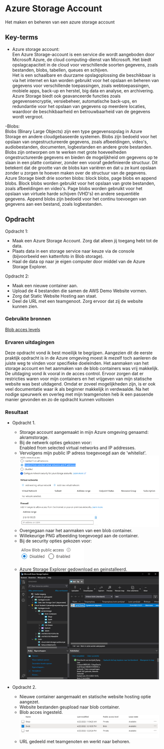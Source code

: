 # Azure Storage Account
Het maken en beheren van een azure storage account

## Key-terms
- Azure storage account:  
Een Azure Storage-account is een service die wordt aangeboden door Microsoft Azure, de cloud computing-dienst van Microsoft. Het biedt opslagcapaciteit in de cloud voor verschillende soorten gegevens, zoals bestanden, blobs, tabellen, queues en schijven.  
Het is een schaalbare en duurzame opslagoplossing die beschikbaar is via het internet en kan worden gebruikt voor het opslaan en beheren van gegevens voor verschillende toepassingen, zoals webtoepassingen, mobiele apps, back-up en herstel, big data en analyse, en archivering.  
Azure Storage biedt ook geavanceerde functies zoals gegevensencryptie, versiebeheer, automatische back-ups, en redundantie voor het opslaan van gegevens op meerdere locaties, waardoor de beschikbaarheid en betrouwbaarheid van de gegevens wordt vergroot.  

-Blobs:  
Blobs (Binary Large Objects) zijn een type gegevensopslag in Azure Storage en andere cloudgebaseerde systemen. Blobs zijn bedoeld voor het opslaan van ongestructureerde gegevens, zoals afbeeldingen, video's, audiobestanden, documenten, logbestanden en andere grote bestanden.  
Blobs zijn ontworpen om te werken met grote hoeveelheden ongestructureerde gegevens en bieden de mogelijkheid om gegevens op te slaan in een platte container, zonder een vooraf gedefinieerde structuur. Dit betekent dat de grootte van de blobs kan variëren en dat u ze kunt opslaan zonder u zorgen te hoeven maken over de structuur van de gegevens.  
Azure Storage biedt drie soorten blobs: block blobs, page blobs en append blobs. Block blobs worden gebruikt voor het opslaan van grote bestanden, zoals afbeeldingen en video's. Page blobs worden gebruikt voor het opslaan van virtuele harde schijven (VHD's) en andere sequentiële gegevens. Append blobs zijn bedoeld voor het continu toevoegen van gegevens aan een bestand, zoals logbestanden.

## Opdracht
Opdracht 1:
- Maak een Azure Storage Account. Zorg dat alleen jij toegang hebt tot de data.
- Plaats data in een storage service naar keuze via de console (bijvoorbeeld een
kattenfoto in Blob storage).
- Haal de data op naar je eigen computer door middel van de Azure Storage Explorer.  

Opdracht 2:
- Maak een nieuwe container aan.
- Upload de 4 bestanden die samen de AWS Demo Website vormen.
- Zorg dat Static Website Hosting aan staat.
- Deel de URL met een teamgenoot. Zorg ervoor dat zij de website kunnen zien.  

### Gebruikte bronnen
[Blob acces levels](https://learn.microsoft.com/en-us/azure/storage/blobs/anonymous-read-access-configure?tabs=portal)
### Ervaren uitdagingen
Deze opdracht vond ik best moeilijk te begrijpen. Aangezien dit de eerste praktijk opdracht is in de Azure omgeving moest ik mezelf toch aanleren de juiste weg te vinden voor specifieke doeleinden. Het aanmaken van het storage account en het aanmaken van de blob containers was vrij makkelijk. De uitdaging vond ik vooral in de acces control. Ervoor zorgen dat er restricties waren voor mijn containers en het vrijgeven van mijn statische website was best uitdagend. Omdat er zoveel mogelijkheden zijn, is er ook veel documentatie waar ik als beginner makkelijk in verdwaalde. Na het nodige speurwerk en overleg met mijn teamgenoten heb ik een passende manier gevonden en zo de opdracht kunnen voltooien
### Resultaat 

- Opdracht 1.
  - Storage account aangemaakt in mijn Azure omgeving genaamd: akramstorage.
  - Bij de netwerk opties gekozen voor:  
  Enabled from selected virtual networks and IP addresses.  
  - Vervolgens mijn public IP adress toegevoegd aan de 'whitelist'.
  ![IP-ACCES](/00_includes/week-4-img/AZ-05_IPacces.png)
  - Overgegaan naar het aanmaken van een blob container.
  - Willekeurige PNG afbeelding toegevoegd aan de container.
  - Bij de security opties gekozen voor:  
  ![Blob acces](/00_includes/week-4-img/AZ-05_blobAcces.png)
  - Azure Storage Explorer gedownload en geinstalleerd.
  ![AzureExplorer](/00_includes/week-4-img/AZ-05_Explorer.png)

- Opdracht 2.
  - Nieuwe container aangemaakt en statische website hosting optie aangezet.
  - Website bestanden geupload naar blob container.
  - Blob acces ingesteld.
  ![blobacces](/00_includes/week-4-img/AZ-05_blobacceses.png)
  - URL gedeeld met teamgenoten en werkt naar behoren.
